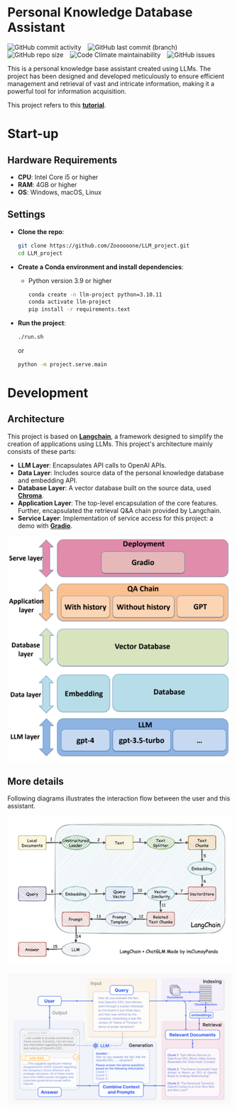 # Personal Knowledge Database Assistant

![GitHub commit activity](https://img.shields.io/github/commit-activity/m/zoooooone/LLM_project?label=activity) &ensp; ![GitHub last commit (branch)](https://img.shields.io/github/last-commit/Zoooooone/LLM_project/master) &ensp; ![GitHub repo size](https://img.shields.io/github/repo-size/Zoooooone/LLM_project) &ensp; ![Code Climate maintainability](https://img.shields.io/codeclimate/maintainability-percentage/Zoooooone/LLM_project) &ensp; ![GitHub issues](https://img.shields.io/github/issues/Zoooooone/LLM_project)

This is a personal knowledge base assistant created using LLMs. The project has been designed and developed meticulously to ensure efficient management and retrieval of vast and intricate information, making it a powerful tool for information acquisition.

This project refers to this **[tutorial](https://github.com/logan-zou/Chat_with_Datawhale_langchain/tree/main)**.

# Start-up

## Hardware Requirements

- **CPU**: Intel Core i5 or higher
- **RAM**: 4GB or higher
- **OS**: Windows, macOS, Linux

## Settings

- **Clone the repo**:
    ```bash
    git clone https://github.com/Zoooooone/LLM_project.git
    cd LLM_project
    ```

- **Create a Conda environment and install dependencies**:
  - Python version 3.9 or higher
    ```bash
    conda create -n llm-project python=3.10.11
    conda activate llm-project
    pip install -r requirements.text
    ```

- **Run the project**:
    ```bash
    ./run.sh
    ```
    or
    ```bash
    python -m project.serve.main
    ```

# Development

## Architecture

This project is based on **[Langchain](https://www.langchain.com/)**, a framework designed to simplify the creation of applications using LLMs. This project's architecture mainly consists of these parts:

- **LLM Layer**: Encapsulates API calls to OpenAI APIs.
- **Data Layer**: Includes source data of the personal knowledge database and embedding API.
- **Database Layer**: A vector database built on the source data, used **[Chroma](https://docs.trychroma.com/)**.
- **Application Layer**: The top-level encapsulation of the core features. Further, encapsulated the retrieval Q&A chain provided by Langchain.
- **Service Layer**: Implementation of service access for this project: a demo with **[Gradio](https://www.gradio.app/)**.

<p align="center">
    <img src="/img/architecture.png" alt="Architecture of this project">
</p>

## More details

Following diagrams illustrates the interaction flow between the user and this assistant.

<p align="center">
    <img src="/img/flowchart.png" alt="Architecture of this project">
</p>

<p align="center">
    <img src="/img/flowchart_2.png" alt="Architecture of this project">
</p>
